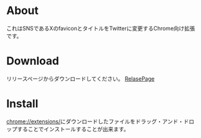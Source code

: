 # About
これはSNSであるXのfaviconとタイトルをTwitterに変更するChrome向け拡張です。

# Download
リリースページからダウンロードしてください。
[RelasePage](https://github.com/aho4ahoaho/twitter_favicon_changer/releases)

# Install
[chrome://extensions/](chrome://extensions/)にダウンロードしたファイルをドラッグ・アンド・ドロップすることでインストールすることが出来ます。